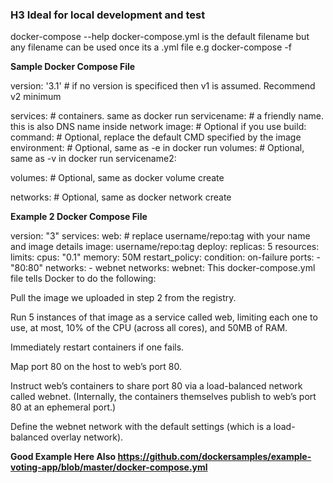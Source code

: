 
### H3 Ideal for local development and test

docker-compose --help
docker-compose.yml is the default filename but any filename can be used once its a .yml file e.g 
docker-compose -f <yaml filename>
  
**Sample Docker Compose File**

version: '3.1'  # if no version is specificed then v1 is assumed. Recommend v2 minimum

services:  # containers. same as docker run
  servicename: # a friendly name. this is also DNS name inside network
    image: # Optional if you use build:
    command: # Optional, replace the default CMD specified by the image
    environment: # Optional, same as -e in docker run
    volumes: # Optional, same as -v in docker run
  servicename2:

volumes: # Optional, same as docker volume create

networks: # Optional, same as docker network create

**Example 2 Docker Compose File**

version: "3"
services:
  web:
    # replace username/repo:tag with your name and image details
    image: username/repo:tag
    deploy:
      replicas: 5
      resources:
        limits:
          cpus: "0.1"
          memory: 50M
      restart_policy:
        condition: on-failure
    ports:
      - "80:80"
    networks:
      - webnet
networks:
  webnet:
This docker-compose.yml file tells Docker to do the following:

Pull the image we uploaded in step 2 from the registry.

Run 5 instances of that image as a service called web, limiting each one to use, at most, 10% of the CPU (across all cores), and 50MB of RAM.

Immediately restart containers if one fails.

Map port 80 on the host to web’s port 80.

Instruct web’s containers to share port 80 via a load-balanced network called webnet. (Internally, the containers themselves publish to web’s port 80 at an ephemeral port.)

Define the webnet network with the default settings (which is a load-balanced overlay network).

**Good Example Here Also https://github.com/dockersamples/example-voting-app/blob/master/docker-compose.yml**
